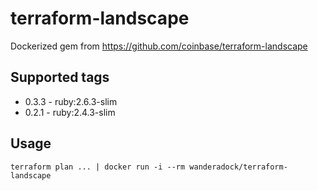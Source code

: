 # terraform-landscape

Dockerized gem from https://github.com/coinbase/terraform-landscape

## Supported tags

* 0.3.3 - ruby:2.6.3-slim
* 0.2.1 - ruby:2.4.3-slim

## Usage

```
terraform plan ... | docker run -i --rm wanderadock/terraform-landscape
```
